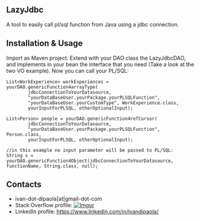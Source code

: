 ## LazyJdbc

A tool to easily call pl/sql function from Java using a jdbc connection.

## Installation & Usage

Import as Maven project. Extend with your DAO class the LazyJdbcDAO, and implements in your bean the interface that you need (Take a look at the two VO example). Now you can call your PL/SQL:

	List<WorkExperience> workExperiences = yourDAO.genericFunction4arrayType(
			jdbcConnectionToYourDatasource, 
			"yourDataBaseUser.yourPackage.yourPLSQLFunction", 
			"yourDataBaseUser.yourCustomType", WorkExperience.class,
			yourInputForPLSQL, otherOptionalInput);
			
	List<Person> people = yourDAO.genericFunction4refCursor(
			jdbcConnectionToYourDatasource, 
			"yourDataBaseUser.yourPackage.yourPLSQLFunction", Person.class,
			yourInputForPLSQL, otherOptionalInput);

	//in this example no input parameter will be passed to PL/SQL:
	String s = yourDAO.genericFunction4Object(jdbcConnectionToYourDatasource, functionName, String.class, null);


## Contacts

* ivan-dot-dipaola[at[gmail-dot-com
* Stack Overflow profile: [![Imgur](http://stackoverflow.com/users/flair/1878854.png?theme=dark)](http://stackoverflow.com/users/1878854/accollativo)
* LinkedIn profile: https://www.linkedin.com/in/ivandipaola/